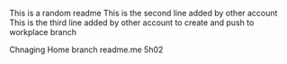 This is a random readme
This is the second line added by other account
This is the third line added by other account to create and push to workplace branch

Chnaging Home branch readme.me
5h02
